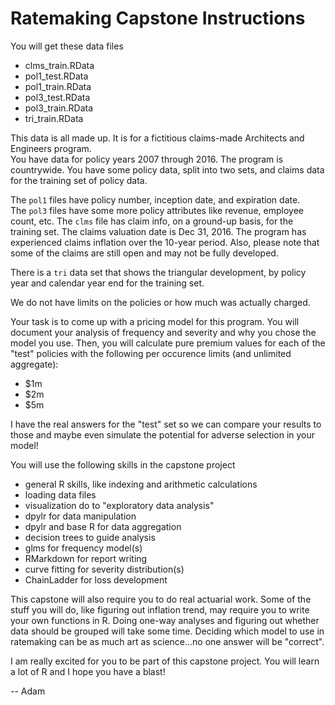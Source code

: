 Ratemaking Capstone Instructions
========================================

You will get these data files

  * clms_train.RData
  * pol1_test.RData
  * pol1_train.RData
  * pol3_test.RData
  * pol3_train.RData
  * tri_train.RData
 
This data is all made up.
It is for a fictitious claims-made Architects and Engineers program.  
You have data for policy years 2007 through 2016.
The program is countrywide.
You have some policy data, split into two sets, and claims data for the training set of policy data.
 
The `pol1` files have policy number, inception date, and expiration date.  
The `pol3` files have some more policy attributes like revenue, employee count, etc.
The `clms` file has claim info, on a ground-up basis, for the training set.
The claims valuation date is Dec 31, 2016.
The program has experienced claims inflation over the 10-year period.
Also, please note that some of the claims are still open and may not be fully developed.

There is a `tri` data set that shows the triangular development, by policy year and calendar year end for the training set.

We do not have limits on the policies or how much was actually charged.

Your task is to come up with a pricing model for this program.
You will document your analysis of frequency and severity and why you chose the model you use.
Then, you will calculate pure premium values for each of the "test" policies with the following per occurence limits (and unlimited aggregate):

  * $1m
  * $2m
  * $5m

I have the real answers for the "test" set so we can compare your results to those and maybe even simulate the potential for adverse selection in your model!
  
You will use the following skills in the capstone project

  * general R skills, like indexing and arithmetic calculations
  * loading data files
  * visualization do to "exploratory data analysis"
  * dpylr for data manipulation
  * dpylr and base R for data aggregation
  * decision trees to guide analysis
  * glms for frequency model(s)
  * RMarkdown for report writing
  * curve fitting for severity distribution(s)
  * ChainLadder for loss development
 
This capstone will also require you to do real actuarial work.
Some of the stuff you will do, like figuring out inflation trend, may require you to write your own functions in R.
Doing one-way analyses and figuring out whether data should be grouped will take some time.
Deciding which model to use in ratemaking can be as much art as science...no one answer will be "correct".

I am really excited for you to be part of this capstone project.
You will learn a lot of R and I hope you have a blast!

-- Adam

